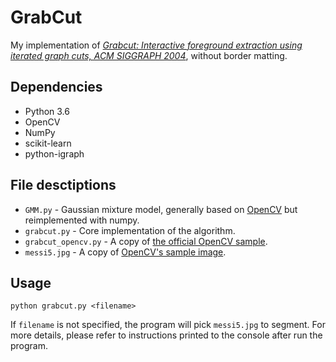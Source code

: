 # GrabCut

My implementation of *[Grabcut: Interactive foreground extraction using iterated graph cuts, ACM SIGGRAPH 2004](https://cvg.ethz.ch/teaching/cvl/2012/grabcut-siggraph04.pdf)*, without border matting.

## Dependencies

* Python 3.6
* OpenCV
* NumPy
* scikit-learn
* python-igraph

## File desctiptions

* `GMM.py` - Gaussian mixture model, generally based on [OpenCV](https://github.com/opencv/opencv/blob/master/modules/imgproc/src/grabcut.cpp#L57) but reimplemented with numpy.
* `grabcut.py` - Core implementation of the algorithm.
* `grabcut_opencv.py` - A copy of [the official OpenCV sample](https://github.com/opencv/opencv/blob/master/samples/python/grabcut.py).
* `messi5.jpg` - A copy of [OpenCV's sample image](https://github.com/opencv/opencv/blob/master/samples/data/messi5.jpg).

## Usage

```
python grabcut.py <filename>
```

If `filename` is not specified, the program will pick `messi5.jpg` to segment. For more details, please refer to instructions printed to the console after run the program.